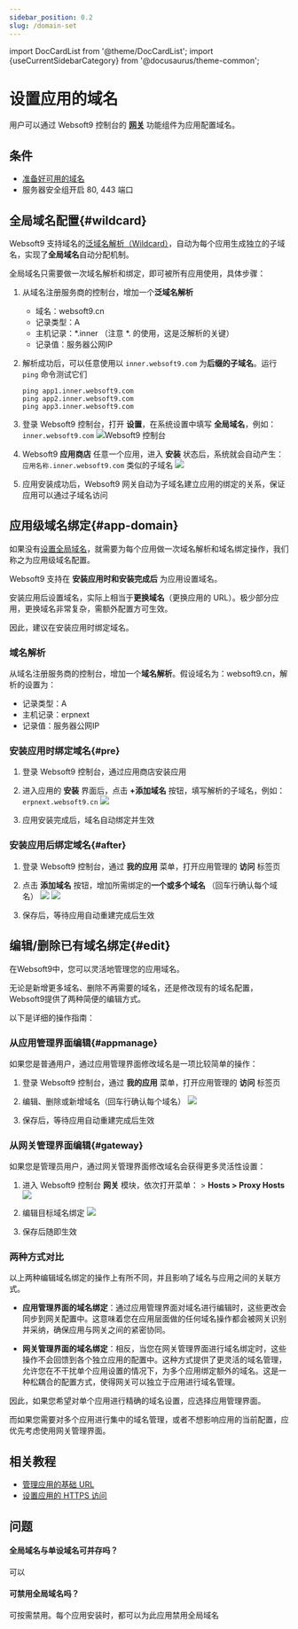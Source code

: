 ```yaml
---
sidebar_position: 0.2
slug: /domain-set
---
```


import DocCardList from '@theme/DocCardList';
import {useCurrentSidebarCategory} from '@docusaurus/theme-common';

# 设置应用的域名

用户可以通过 Websoft9 控制台的 **[网关](./gateway)** 功能组件为应用配置域名。  

## 条件

- [准备好可用的域名](./domain-prepare)
- 服务器安全组开启 80, 443 端口

## 全局域名配置{#wildcard}

Websoft9 支持域名的[泛域名解析（Wildcard）](./domain-prepare#wildcard)，自动为每个应用生成独立的子域名，实现了**全局域名**自动分配机制。  

全局域名只需要做一次域名解析和绑定，即可被所有应用使用，具体步骤：

1. 从域名注册服务商的控制台，增加一个**泛域名解析**

   - 域名：websoft9.cn 
   - 记录类型：A
   - 主机记录：*.inner  （注意 *. 的使用，这是泛解析的关键）
   - 记录值：服务器公网IP

2. 解析成功后，可以任意使用以 `inner.websoft9.com` 为**后缀的子域名**。运行 `ping` 命令测试它们
   ```
   ping app1.inner.websoft9.com
   ping app2.inner.websoft9.com
   ping app3.inner.websoft9.com
   ```

3. 登录 Websoft9 控制台，打开 **设置**，在系统设置中填写 **全局域名**，例如：`inner.websoft9.com`
   ![Websoft9 控制台](./assets/websoft9-settings-globaldomain.png)

4. Websoft9 **应用商店** 任意一个应用，进入 **安装** 状态后，系统就会自动产生：`应用名称.inner.websoft9.com` 类似的子域名
   ![](./assets/websoft9-setdomain-app.png)

5. 应用安装成功后，Websoft9 网关自动为子域名建立应用的绑定的关系，保证应用可以通过子域名访问

## 应用级域名绑定{#app-domain}

如果没有[设置全局域名](#wildcard)，就需要为每个应用做一次域名解析和域名绑定操作，我们称之为应用级域名配置。   

Websoft9 支持在 **安装应用时和安装完成后** 为应用设置域名。  

安装应用后设置域名，实际上相当于**更换域名**（更换应用的 URL）。极少部分应用，更换域名非常复杂，需额外配置方可生效。   

因此，建议在安装应用时绑定域名。  

### 域名解析

从域名注册服务商的控制台，增加一个**域名解析**。假设域名为：websoft9.cn，解析的设置为：  

   - 记录类型：A
   - 主机记录：erpnext
   - 记录值：服务器公网IP

### 安装应用时绑定域名{#pre}

1. 登录 Websoft9 控制台，通过应用商店安装应用

2. 进入应用的 **安装** 界面后，点击 **+添加域名** 按钮，填写解析的子域名，例如：`erpnext.websoft9.cn`
   ![](./assets/websoft9-setdomain-adddomain.png)

3. 应用安装完成后，域名自动绑定并生效

### 安装应用后绑定域名{#after}

1. 登录 Websoft9 控制台，通过 **我的应用** 菜单，打开应用管理的 **访问** 标签页

2. 点击 **添加域名** 按钮，增加所需绑定的**一个或多个域名** （回车行确认每个域名）
   ![](./assets/adddomain-access-websoft9.png)
   ![](./assets/websoft9-app-addmore-domain.png)

3. 保存后，等待应用自动重建完成后生效

## 编辑/删除已有域名绑定{#edit}

在Websoft9中，您可以灵活地管理您的应用域名。   

无论是新增更多域名、删除不再需要的域名，还是修改现有的域名配置，Websoft9提供了两种简便的编辑方式。     

以下是详细的操作指南：  

### 从应用管理界面编辑{#appmanage}

如果您是普通用户，通过应用管理界面修改域名是一项比较简单的操作：

1. 登录 Websoft9 控制台，通过 **我的应用** 菜单，打开应用管理的 **访问** 标签页

2. 编辑、删除或新增域名（回车行确认每个域名）
   ![](./assets/websoft9-app-addmore-domain.png)

3. 保存后，等待应用自动重建完成后生效

### 从网关管理界面编辑{#gateway}

如果您是管理员用户，通过网关管理界面修改域名会获得更多灵活性设置：

1. 进入 Websoft9 控制台 **网关** 模块，依次打开菜单： > **Hosts > Proxy Hosts**
   ![](./assets/websoft9-gateway-proxylists.png)

2. 编辑目标域名绑定
   ![](./assets/websoft9-gateway-editproxy.png)

3. 保存后随即生效

### 两种方式对比

以上两种编辑域名绑定的操作上有所不同，并且影响了域名与应用之间的关联方式。

- **应用管理界面的域名绑定**：通过应用管理界面对域名进行编辑时，这些更改会同步到网关配置中。这意味着您在应用层面做的任何域名操作都会被网关识别并采纳，确保应用与网关之间的紧密协同。

- **网关管理界面的域名绑定**：相反，当您在网关管理界面进行域名绑定时，这些操作不会回馈到各个独立应用的配置中。这种方式提供了更灵活的域名管理，允许您在不干扰单个应用设置的情况下，为多个应用绑定额外的域名。这是一种松耦合的配置方式，使得网关可以独立于应用进行域名管理。

因此，如果您希望对单个应用进行精确的域名设置，应选择应用管理界面。   

而如果您需要对多个应用进行集中的域名管理，或者不想影响应用的当前配置，应优先考虑使用网关管理界面。  

## 相关教程

- [管理应用的基础 URL](./url)
- [设置应用的 HTTPS 访问](./domain-https)

## 问题

#### 全局域名与单设域名可并存吗？

可以

#### 可禁用全局域名吗？

可按需禁用。每个应用安装时，都可以为此应用禁用全局域名
